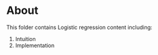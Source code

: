 # About

This folder contains Logistic regression content including:

1. Intuition 
2. Implementation